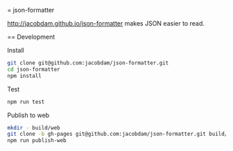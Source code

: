 = json-formatter

http://jacobdam.github.io/json-formatter makes JSON easier to read.

== Development

Install

```bash
git clone git@github.com:jacobdam/json-formatter.git
cd json-formatter
npm install
```

Test

```bash
npm run test
```

Publish to web

```bash
mkdir - build/web
git clone -b gh-pages git@github.com:jacobdam/json-formatter.git build/web
npm run publish-web
```
